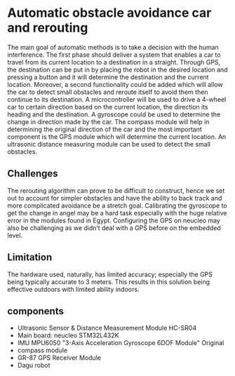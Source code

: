 # Automatic obstacle avoidance car and rerouting

The main goal of automatic methods is to take a decision with the human interference. The first phase should deliver a system that enables a car to travel from its current location to a destination in a straight. Through GPS, the destination can be put in by placing the robot in the desired location and pressing a button and it will determine the destination and the current location. 
Moreover, a second functionality could be added which will allow the car to detect small obstacles and reroute itself to avoid them then continue to its destination. 
A microcontroller will be used to drive a 4-wheel car to certain direction based on the current location, the direction its heading and the destination. A gyroscope could be used to determine the change in direction made by the car. The compass module will help in determining the original direction of the car and the most important component is the GPS module which will determine the current location. An ultrasonic distance measuring module can be used to detect the small obstacles. 

## Challenges 

The rerouting algorithm can prove to be difficult to construct, hence we set out to account for simpler obstacles and have the ability to back track and more complicated avoidance be a stretch goal.
Calibrating the gyroscope to get the change in angel may be a hard task especially with the huge relative error in the modules found in Egypt. 
Configuring the GPS on neucleo may also be challenging as we didn’t deal with a GPS before on the embedded level.

## Limitation

The hardware used, naturally, has limited accuracy; especially the GPS being typically accurate to 3 meters. This results in this solution being effective outdoors with limited ability indoors.

## components

- Ultrasonic Sensor & Distance Measurement Module HC-SR04
- Main board: neucleo STM32L432K
- IMU MPU6050 "3-Axis Acceleration Gyroscope 6DOF Module" Original
- compass module
- GR-87 GPS Receiver Module 
- Dagu robot
